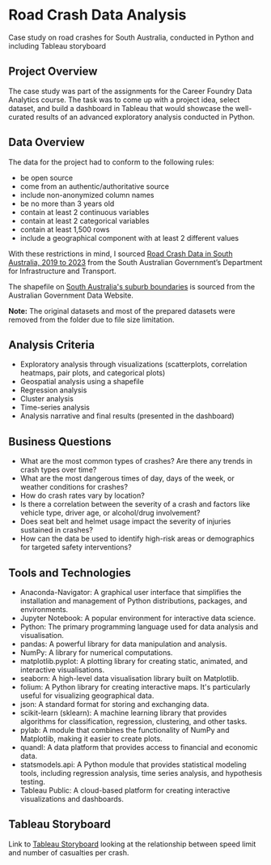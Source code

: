 # Road Crash Data Analysis
Case study on road crashes for South Australia, conducted in Python and including Tableau storyboard

## Project Overview
The case study was part of the assignments for the Career Foundry Data Analytics course. The task was to come up with a project idea, select dataset, and build a dashboard in Tableau that would showcase the well-curated results of an advanced exploratory analysis conducted in Python. 

## Data Overview
The data for the project had to conform to the following rules:

- be open source
- come from an authentic/authoritative source
- include non-anonymized column names
- be no more than 3 years old
- contain at least 2 continuous variables
- contain at least 2 categorical variables
- contain at least 1,500 rows
- include a geographical component with at least 2 different values

With these restrictions in mind, I sourced [Road Crash Data in South Australia, 2019 to 2023](https://data.sa.gov.au/data/dataset/21386a53-56a1-4edf-bd0b-61ed15f10acf/resource/78d24425-6c14-426e-8895-d414c2a12521/download/2019-2023_data_sa_as_at_20240821.zip) from the South Australian Government’s Department for Infrastructure and Transport.

The shapefile on [South Australia's suburb boundaries](https://data.gov.au/dataset/ds-dga-bcfcfc9a-7c8d-479a-9bdf-b95ca66ad29a/details) is sourced from the Australian Government Data Website.

**Note:**
The original datasets and most of the prepared datasets were removed from the folder due to file size limitation.

## Analysis Criteria
- Exploratory analysis through visualizations (scatterplots, correlation heatmaps, pair plots, and categorical plots)
- Geospatial analysis using a shapefile
- Regression analysis
- Cluster analysis
- Time-series analysis
- Analysis narrative and final results (presented in the dashboard)

## Business Questions
- What are the most common types of crashes? Are there any trends in crash types over time?
- What are the most dangerous times of day, days of the week, or weather conditions for crashes?
- How do crash rates vary by location?
- Is there a correlation between the severity of a crash and factors like vehicle type, driver age, or alcohol/drug involvement?
- Does seat belt and helmet usage impact the severity of injuries sustained in crashes?
- How can the data be used to identify high-risk areas or demographics for targeted safety interventions?

## Tools and Technologies
- Anaconda-Navigator: A graphical user interface that simplifies the installation and management of Python distributions, packages, and environments.
- Jupyter Notebook: A popular environment for interactive data science.
- Python: The primary programming language used for data analysis and visualisation.
- pandas: A powerful library for data manipulation and analysis.
- NumPy: A library for numerical computations.
- matplotlib.pyplot: A plotting library for creating static, animated, and interactive visualisations.
- seaborn: A high-level data visualisation library built on Matplotlib.
- folium: A Python library for creating interactive maps. It's particularly useful for visualizing geographical data.
- json: A standard format for storing and exchanging data.
- scikit-learn (sklearn): A machine learning library that provides algorithms for classification, regression, clustering, and other tasks.
- pylab: A module that combines the functionality of NumPy and Matplotlib, making it easier to create plots.
- quandl: A data platform that provides access to financial and economic data.
- statsmodels.api: A Python module that provides statistical modeling tools, including regression analysis, time series analysis, and hypothesis testing.
- Tableau Public: A cloud-based platform for creating interactive visualizations and dashboards.

## Tableau Storyboard
Link to [Tableau Storyboard](https://public.tableau.com/shared/C37XQJ9T8?:display_count=n&:origin=viz_share_link) looking at the relationship between speed limit and number of casualties per crash.
